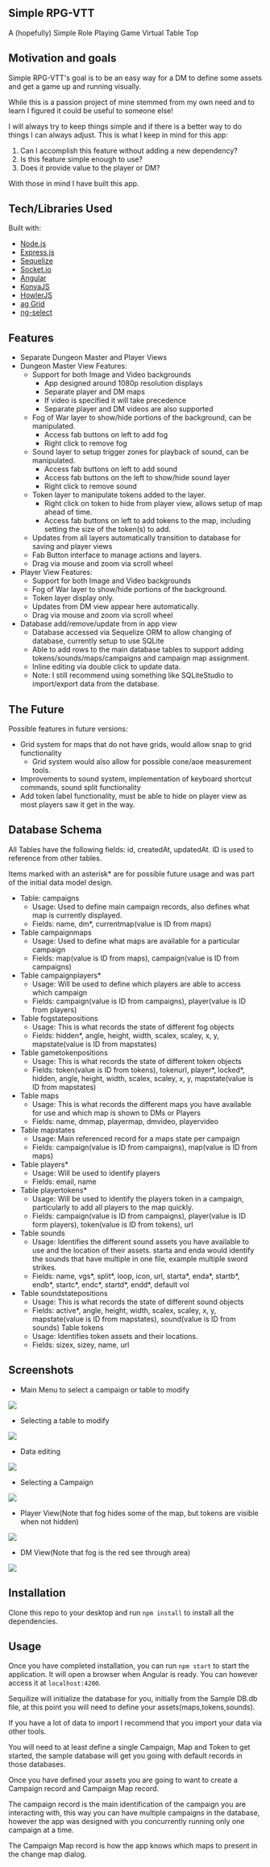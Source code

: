 ## Simple RPG-VTT
A (hopefully) Simple Role Playing Game Virtual Table Top

## Motivation and goals
Simple RPG-VTT's goal is to be an easy way for a DM to define some assets and get a game up and running visually.

While this is a passion project of mine stemmed from my own need and to learn I figured it could be useful to someone else! 

I will always try to keep things simple and if there is a better way to do things I can always adjust.
This is what I keep in mind for this app:

1) Can I accomplish this feature without adding a new dependency?
2) Is this feature simple enough to use?
3) Does it provide value to the player or DM?

With those in mind I have built this app.


## Tech/Libraries Used
Built with:
- [Node.js](https://nodejs.org/en/)
- [Express.js](http://expressjs.com/)
- [Sequelize](http://docs.sequelizejs.com/)
- [Socket.io](https://socket.io/)
- [Angular](https://angular.io)
- [KonvaJS](https://konvajs.org/)
- [HowlerJS](https://howlerjs.com/)
- [ag Grid](https://www.ag-grid.com/)
- [ng-select](https://ng-select.github.io/ng-select#/)

 

## Features
- Separate Dungeon Master and Player Views
- Dungeon Master View Features:
    - Support for both Image and Video backgrounds
        - App designed around 1080p resolution displays
        - Separate player and DM maps
        - If video is specified it will take precedence
        - Separate player and DM videos are also supported
    - Fog of War layer to show/hide portions of the background, can be manipulated.
        - Access fab buttons on left to add fog
        - Right click to remove fog
    - Sound layer to setup trigger zones for playback of sound, can be manipulated.
        - Access fab buttons on left to add sound
        - Access fab buttons on the left to show/hide sound layer
        - Right click to remove sound
    - Token layer to manipulate tokens added to the layer.
        - Right click on token to hide from player view, allows setup of map ahead of time.
        - Access fab buttons on left to add tokens to the map, including setting the size of the token(s) to add.
    - Updates from all layers automatically transition to database for saving and player views
    - Fab Button interface to manage actions and layers.
    - Drag via mouse and zoom via scroll wheel
- Player View Features:
    - Support for both Image and Video backgrounds
    - Fog of War layer to show/hide portions of the background.
    - Token layer display only.
    - Updates from DM view appear here automatically.
    - Drag via mouse and zoom via scroll wheel
- Database add/remove/update from in app view
    - Database accessed via Sequelize ORM to allow changing of database, currently setup to use SQLite
    - Able to add rows to the main database tables to support adding tokens/sounds/maps/campaigns and campaign map assignment.
    - Inline editing via double click to update data.
    - Note: I still recommend using something like SQLiteStudio to import/export data from the database.

## The Future
Possible features in future versions:
- Grid system for maps that do not have grids, would allow snap to grid functionality
    - Grid system would also allow for possible cone/aoe measurement tools.
- Improvements to sound system, implementation of keyboard shortcut commands, sound split functionality
- Add token label functionality, must be able to hide on player view as most players saw it get in the way.

## Database Schema
All Tables have the following fields: id, createdAt, updatedAt. ID is used to reference from other tables.

Items marked with an asterisk* are for possible future usage and was part of the initial data model design.

- Table: campaigns 
    - Usage: Used to define main campaign records, also defines what map is currently displayed.
    - Fields: name, dm*, currentmap(value is ID from maps)
- Table campaignmaps
    - Usage: Used to define what maps are available for a particular campaign
    - Fields: map(value is ID from maps), campaign(value is ID from campaigns)
- Table campaignplayers*
    - Usage: Will be used to define which players are able to access which campaign
    - Fields: campaign(value is ID from campaigns), player(value is ID from players)
- Table fogstatepositions
    - Usage: This is what records the state of different fog objects
    - Fields: hidden*, angle, height, width, scalex, scaley, x, y, mapstate(value is ID from mapstates)
- Table gametokenpositions
    - Usage: This is what records the state of different token objects
    - Fields: token(value is ID from tokens), tokenurl, player*, locked*, hidden, angle, height, width, scalex, scaley, x, y, mapstate(value is ID from mapstates)
- Table maps
    - Usage: This is what records the different maps you have available for use and which map is shown to DMs or Players
    - Fields: name, dmmap, playermap, dmvideo, playervideo
- Table mapstates
    - Usage: Main referenced record for a maps state per campaign
    - Fields: campaign(value is ID from campaigns), map(value is ID from maps)
- Table players*
    - Usage: Will be used to identify players
    - Fields: email, name
- Table playertokens*
    - Usage: Will be used to identify the players token in a campaign, particularly to add all players to the map quickly.
    - Fields: campaign(value is ID from campaigns), player(value is ID form players), token(value is ID from tokens), url
- Table sounds
    - Usage: Identifies the different sound assets you have available to use and the location of their assets. starta and enda would identify the sounds that have multiple in one file, example multiple sword strikes.
    - Fields: name, vgs*, split*, loop, icon, url, starta*, enda*, startb*, endb*, startc*, endc*, startd*, endd*, default vol
- Table soundstatepositions
    - Usage: This is what records the state of different sound objects
    - Fields: active*, angle, height, width, scalex, scaley, x, y, mapstate(value is ID from mapstates), sound(value is ID from sounds)
Table tokens
    - Usage: Identifies token assets and their locations.
    - Fields: sizex, sizey, name, url

## Screenshots
- Main Menu to select a campaign or table to modify

![](https://github.com/darkesthour111/simplerpgvtt/blob/master/Screenshots/Main%20screen.png?raw=true)
- Selecting a table to modify

![](https://github.com/darkesthour111/simplerpgvtt/blob/master/Screenshots/select%20database.png?raw=true)

- Data editing

![](https://github.com/darkesthour111/simplerpgvtt/blob/master/Screenshots/Editing%20Data.png?raw=true)
- Selecting a Campaign

![](https://github.com/darkesthour111/simplerpgvtt/blob/master/Screenshots/Selecting%20Campaign.png?raw=true)

- Player View(Note that fog hides some of the map, but tokens are visible when not hidden)

![](https://github.com/darkesthour111/simplerpgvtt/blob/master/Screenshots/Player%20View.png?raw=true)
- DM View(Note that fog is the red see through area)

![](https://github.com/darkesthour111/simplerpgvtt/blob/master/Screenshots/DM%20View.png?raw=true)

## Installation
Clone this repo to your desktop and run `npm install` to install all the dependencies.

## Usage
Once you have completed installation, you can run `npm start` to start the application. It will open a browser when Angular is ready. You can however access it at `localhost:4200`.

Sequilize will initialize the database for you, initially from the Sample DB.db file, at this point you will need to define your assets(maps,tokens,sounds).

If you have a lot of data to import I recommend that you import your data via other tools.

You will need to at least define a single Campaign, Map and Token to get started, the sample database will get you going with default records in those databases.

Once you have defined your assets you are going to want to create a Campaign record and Campaign Map record.

The campaign record is the main identification of the campaign you are interacting with, this way you can have multiple campaigns in the database, however the app was designed with you concurrently running only one campaign at a time.

The Campaign Map record is how the app knows which maps to present in the change map dialog.